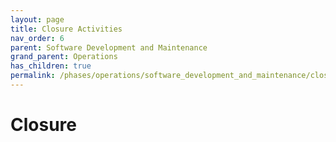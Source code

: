```yaml
---
layout: page
title: Closure Activities
nav_order: 6
parent: Software Development and Maintenance
grand_parent: Operations
has_children: true
permalink: /phases/operations/software_development_and_maintenance/closure/
---
```


# Closure